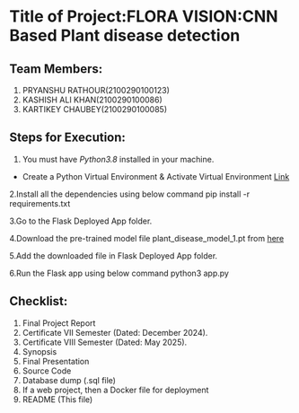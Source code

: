 # Title of Project:FLORA VISION:CNN Based Plant disease detection

## Team Members:
1. PRYANSHU RATHOUR(2100290100123)
2. KASHISH ALI KHAN(2100290100086)
3. KARTIKEY CHAUBEY(2100290100085)


## Steps for Execution:
1. You must have *Python3.8* installed in your machine.
* Create a Python Virtual Environment & Activate Virtual Environment [Link](https://docs.python.org/3/tutorial/venv.html)

2.Install all the dependencies using below command
    pip install -r requirements.txt
    
3.Go to the Flask Deployed App folder.

4.Download the pre-trained model file plant_disease_model_1.pt from [here](https://drive.google.com/file/d/1t_oSGS4omqBblNBJyKm_5ZGeQlSyVNnq/view?usp=sharing)

5.Add the downloaded file in Flask Deployed App folder.

6.Run the Flask app using below command python3 app.py



## Checklist:
1. Final Project Report
2. Certificate VII Semester (Dated: December 2024).
3. Certificate VIII Semester (Dated: May 2025).
4. Synopsis
5. Final Presentation
6. Source Code
7. Database dump (.sql file)
8. If a web project, then a Docker file for deployment
9. README (This file)
